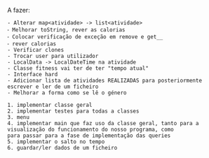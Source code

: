 A fazer: 
```
- Alterar map<atividade> -> list<atividade>
⁃ Melhorar toString, rever as calorias
⁃ Colocar verificação de exceção em remove e get__ 
⁃ rever calorias
- Verificar clones
- Trocar user para utilizador
- LocalData -> LocalDateTime na atividade
- Classe fitness vai ter de ter "tempo atual"
- Interface hard
- Adicionar lista de atividades REALIZADAS para posteriormente escrever e ler de um ficheiro
- Melhorar a forma como se lê o género

```

    1. implementar classe geral
    2. implementar testes para todas a classes
    3. menu
    4. implementar main que faz uso da classe geral, tanto para a visualização do funcionamento do nosso programa, como
    para passar para a fase de implementação das queries
    5. implementar o salto no tempo
    6. guardar/ler dados de um ficheiro
